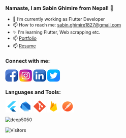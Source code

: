 ### Namaste, I am Sabin Ghimire from Nepal! 👋
- 🔭 I’m currently working as Flutter Developer
- 📫 How to reach me: <a href="mailto:sabin.ghimire1827@gmail.com" target="blank"><span>sabin.ghimire1827@gmail.com</span></a>
- ✨ I'm learning Flutter, Web scrapping etc.
- 📫 <a href="https://saw2110.github.io/Portfolio/" target="blank"><span>Portfolio</span></a>
- 📫 <a href="https://drive.google.com/file/d/1WdaY4Pe4so_4PZDqIK1T7xgyJKQJ72ub/view?usp=sharing" target="blank"><span>Resume</span></a>


<h3 align="left">Connect with me:</h3>
<p align="left">
<a href="https://www.facebook.com/Saw2110/" target="blank"><img align="center" src="https://raw.githubusercontent.com/Saw2110/Saw2110/main/assets/facebook.png" alt="saw2110" height="38" width="40" /></a>
<a href="https://www.instagram.com/saw2110/" target="blank"><img align="center" src="https://raw.githubusercontent.com/Saw2110/Saw2110/main/assets/instagram.png" alt="saw2110" height="38" width="40" /></a>
<a href="https://www.linkedin.com/in/saw2110/" target="blank"><img align="center" src="https://raw.githubusercontent.com/Saw2110/Saw2110/main/assets/linkedin.png" alt="saw2110" height="38" width="40" /></a>
<a href="https://twitter.com/Saw1827" target="blank"><img align="center" src="https://raw.githubusercontent.com/Saw2110/Saw2110/main/assets/twitter.png" alt="saw2110" height="38" width="40" /></a>
</p>

<h3 align="left">Languages and Tools:</h3>
<p align="left">
<a href="https://raw.githubusercontent.com/Saw2110/Saw2110/main/assets/flutter.png" target="blank"><img align="center" src="https://raw.githubusercontent.com/Saw2110/Saw2110/main/assets/flutter.png" alt="saw2110" height="38" width="40" /></a>
<a href="https://raw.githubusercontent.com/Saw2110/Saw2110/main/assets/dart.png" target="blank"><img align="center" src="https://raw.githubusercontent.com/Saw2110/Saw2110/main/assets/dart.png" alt="saw2110" height="38" width="40" /></a>
<a href="https://raw.githubusercontent.com/Saw2110/Saw2110/main/assets/github.png" target="blank"><img align="center" src="https://raw.githubusercontent.com/Saw2110/Saw2110/main/assets/github.png" alt="saw2110" height="38" width="40" /></a>
<a href="https://raw.githubusercontent.com/Saw2110/Saw2110/main/assets/firebase.png" target="blank"><img align="center" src="https://raw.githubusercontent.com/Saw2110/Saw2110/main/assets/firebase.png" alt="saw2110" height="38" width="40" /></a>
<a href="https://raw.githubusercontent.com/Saw2110/Saw2110/main/assets/postman.png" target="blank"><img align="center" src="https://raw.githubusercontent.com/Saw2110/Saw2110/main/assets/postman.png" alt="saw2110" height="38" width="40" /></a>
</p>

<p align="left"> <img src="https://github-readme-stats.vercel.app/api?username=Saw2110&show_icons=true" alt="deep5050" /> </p>

<p align=left>                           
  <img align=center  src="https://visitor-badge.laobi.icu/badge?page_id=saw2110" alt="Visitors">                     
</p>

<!--
**Saw2110/Saw2110** is a ✨ _special_ ✨ repository because its `README.md` (this file) appears on your GitHub profile.

Here are some ideas to get you started:

- 🔭 I’m currently working on ...
- 🌱 I’m currently learning ...
- 👯 I’m looking to collaborate on ...
- 🤔 I’m looking for help with ...
- 💬 Ask me about ...
- 📫 How to reach me: ...
- 😄 Pronouns: ...
- ⚡ Fun fact: ...
-->
